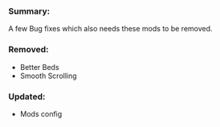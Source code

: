 ### Summary:
A few Bug fixes which also needs these mods to be removed.

### Removed:
- Better Beds
- Smooth Scrolling
### Updated:
- Mods config